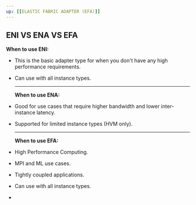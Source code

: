 ```yaml
---
up: [[ELASTIC FABRIC ADAPTER (EFA)]]
---
```

## **ENI VS ENA VS EFA**

<!-- #eni #ena #efa -->

**When to use ENI:**
- This is the basic adapter type for when you don't have any high performance requirements.
- Can use with all instance types.
  
  ---- 
  
  **When to use ENA:**
- Good for use cases that require higher bandwidth and lower inter-instance latency.
- Supported for limited instance types (HVM only).
  
  ---- 
  
  **When to use EFA:**
- High Performance Computing.
- MPI and ML use cases.
- Tightly coupled applications.
- Can use with all instance types.
-